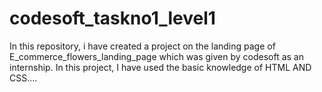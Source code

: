 # codesoft_taskno1_level1
In this repository, i have created a project on the landing page of E_commerce_flowers_landing_page which was given by codesoft as an internship. In this project, I have used the basic knowledge of HTML AND CSS....
